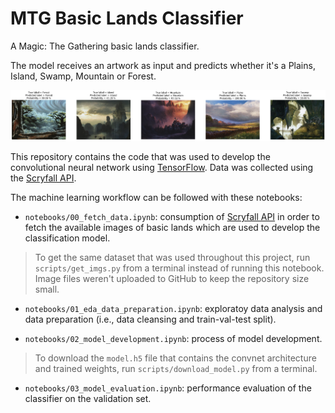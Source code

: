 # MTG Basic Lands Classifier

A Magic: The Gathering basic lands classifier.

The model receives an artwork as input and predicts whether it's a Plains, Island, Swamp, Mountain or Forest.

![alt text](https://github.com/jansaldo/MTG-Basic-Lands-Classifier/blob/main/sample_preds.gif?raw=true "Sample predictions")
 
This repository contains the code that was used to develop the convolutional neural network using [TensorFlow](https://www.tensorflow.org/). Data was collected using the [Scryfall API](https://scryfall.com/docs/api).

The machine learning workflow can be followed with these notebooks:

- `notebooks/00_fetch_data.ipynb`: consumption of [Scryfall API](https://scryfall.com/docs/api) in order to fetch the available images of basic lands which are used to develop the classification model.
> To get the same dataset that was used throughout this project, run `scripts/get_imgs.py` from a terminal instead of running this notebook. Image files weren't uploaded to GitHub to keep the repository size small.

- `notebooks/01_eda_data_preparation.ipynb`: exploratoy data analysis and data preparation (i.e., data cleansing and train-val-test split).

- `notebooks/02_model_development.ipynb`: process of model development.
> To download the `model.h5` file that contains the convnet architecture and trained weights, run `scripts/download_model.py` from a terminal.

- `notebooks/03_model_evaluation.ipynb`: performance evaluation of the classifier on the validation set.
